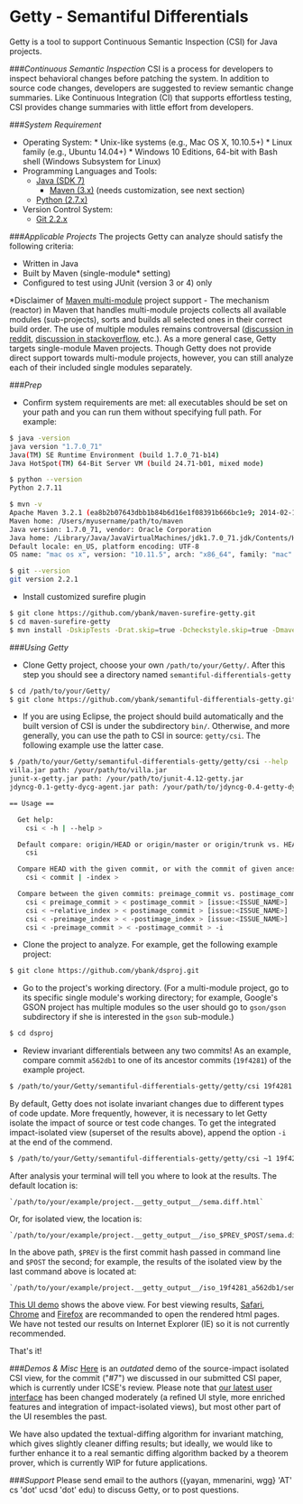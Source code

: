 # Getty - Semantiful Differentials

Getty is a tool to support Continuous Semantic Inspection (CSI) for Java projects.

###*Continuous Semantic Inspection*
CSI is a process for developers to inspect behavioral changes before patching the system. 
In addition to source code changes, developers are suggested to review semantic change summaries. 
Like Continuous Integration (CI) that supports effortless testing, CSI provides change summaries with little effort from developers.

###*System Requirement*
  *  Operating System:
    *  Unix-like systems (e.g., Mac OS X, 10.10.5+)
    *  Linux family (e.g., Ubuntu 14.04+)
    *  Windows 10 Editions, 64-bit with Bash shell (Windows Subsystem for Linux)
  * Programming Languages and Tools:
    * [Java (SDK 7)](http://www.oracle.com/technetwork/java/javase/downloads/jdk7-downloads-1880260.html)
      * [Maven (3.x)](https://maven.apache.org/) (needs customization, see next section)
    * [Python (2.7.x)](https://www.python.org/)
  * Version Control System:
    * [Git 2.2.x](https://git-scm.com/)

###*Applicable Projects*
The projects Getty can analyze should satisfy the following criteria:
  * Written in Java
  * Built by Maven (single-module\* setting)
  * Configured to test using JUnit (version 3 or 4) only

\*Disclaimer of [Maven multi-module](https://maven.apache.org/guides/mini/guide-multiple-modules.html) project support - The mechanism (reactor) in Maven that handles multi-module projects collects all available modules (sub-projects), sorts and builds all selected ones in their correct build order. The use of multiple modules remains controversal ([discussion in reddit](https://www.reddit.com/r/programming/comments/1ns6ae/maven_is_broken_by_design/?st=itjkarzb&sh=4aee9c04), [discussion in stackoverflow](http://stackoverflow.com/questions/11730791/why-and-when-to-create-a-multi-module-maven-project), etc.). As a more general case, Getty targets single-module Maven projects. Though Getty does not provide direct support towards multi-module projects, however, you can still analyze each of their included single modules separately.

###*Prep*
  * Confirm system requirements are met: all executables should be set on your path and you can run them without specifying full path. For example:
  
  ```bash
  $ java -version
  java version "1.7.0_71"
  Java(TM) SE Runtime Environment (build 1.7.0_71-b14)
  Java HotSpot(TM) 64-Bit Server VM (build 24.71-b01, mixed mode)
  
  $ python --version
  Python 2.7.11
  
  $ mvn -v
  Apache Maven 3.2.1 (ea8b2b07643dbb1b84b6d16e1f08391b666bc1e9; 2014-02-14T09:37:52-08:00)
  Maven home: /Users/myusername/path/to/maven
  Java version: 1.7.0_71, vendor: Oracle Corporation
  Java home: /Library/Java/JavaVirtualMachines/jdk1.7.0_71.jdk/Contents/Home/jre
  Default locale: en_US, platform encoding: UTF-8
  OS name: "mac os x", version: "10.11.5", arch: "x86_64", family: "mac"
  
  $ git --version
  git version 2.2.1
  ```
  
  * Install customized surefire plugin
  
  ```bash
  $ git clone https://github.com/ybank/maven-surefire-getty.git
  $ cd maven-surefire-getty
  $ mvn install -DskipTests -Drat.skip=true -Dcheckstyle.skip=true -Dmaven.plugin.skip=true
  ```

###*Using Getty*
  * Clone Getty project, choose your own `/path/to/your/Getty/`. After this step you should see a directory named `semantiful-differentials-getty`
  
  ```bash
  $ cd /path/to/your/Getty/
  $ git clone https://github.com/ybank/semantiful-differentials-getty.git
  ```
  
  * If you are using Eclipse, the project should build automatically and the built version of CSI is under the subdirectory `bin/`. Otherwise, and more generally, you can use the path to CSI in source: `getty/csi`. The following example use the latter case.
  
  ```bash
  $ /path/to/your/Getty/semantiful-differentials-getty/getty/csi --help
  villa.jar path: /your/path/to/villa.jar
  junit-x-getty.jar path: /your/path/to/junit-4.12-getty.jar
  jdyncg-0.1-getty-dycg-agent.jar path: /your/path/to/jdyncg-0.4-getty-dycg-agent.jar
  
  == Usage ==
  
  	Get help:
  	  csi < -h | --help >
  
  	Default compare: origin/HEAD or origin/master or origin/trunk vs. HEAD:
  	  csi
  
  	Compare HEAD with the given commit, or with the commit of given ancestor index:
  	  csi < commit | -index >
  
  	Compare between the given commits: preimage_commit vs. postimage_commit (give issue name optionally):
  	  csi < preimage_commit > < postimage_commit > [issue:<ISSUE_NAME>]
  	  csi < ~relative_index > < postimage_commit > [issue:<ISSUE_NAME>]
  	  csi < -preimage_index > < -postimage_index > [issue:<ISSUE_NAME>]
  	  csi < -preimage_commit > < -postimage_commit > -i
  ```

  * Clone the project to analyze. For example, get the following example project:
  
  ```bash
  $ git clone https://github.com/ybank/dsproj.git
  ```
  
  * Go to the project's working directory. (For a multi-module project, go to its specific single module's working directory; for example, Google's GSON project has multiple modules so the user should go to `gson/gson` subdirectory if she is interested in the `gson` sub-module.)
  ```bash
  $ cd dsproj
  ```
  
  * Review invariant differentials between any two commits! As an example, compare commit `a562db1` to one of its ancestor commits (`19f4281`) of the example project.
  
  ```bash
  $ /path/to/your/Getty/semantiful-differentials-getty/getty/csi 19f4281 a562db1
  ```
  By default, Getty does not isolate invariant changes due to different types of code update. More frequently, however, it is necessary to let Getty isolate the impact of source or test code changes. To get the integrated impact-isolated view (superset of the results above), append the option `-i` at the end of the commend.
  ```bash
  $ /path/to/your/Getty/semantiful-differentials-getty/getty/csi ~1 19f4281 a562db1 -i
  ```
  
  After analysis your terminal will tell you where to look at the results. 
  The default location is:
  
    `/path/to/your/example/project.__getty_output__/sema.diff.html`
  
  Or, for isolated view, the location is:
  
    `/path/to/your/example/project.__getty_output__/iso_$PREV_$POST/sema.diff.html`
  
  In the above path, `$PREV` is the first commit hash passed in command line and `$POST` the second; for example, the results of the isolated view by the last command above is located at:
  
    `/path/to/your/example/project.__getty_output__/iso_19f4281_a562db1/sema.diff.html`
  
  [This UI demo](http://sosa01.ucsd.edu:8000/sema.diff.html) shows the above view. For best viewing results, [Safari](http://www.apple.com/safari/), [Chrome](https://www.google.com/chrome/) and [Firefox](https://www.mozilla.org/en-US/firefox/new/) are recommanded to open the rendered html pages. We have not tested our results on Internet Explorer (IE) so it is not currently recommended.
  
  That's it!

###*Demos & Misc*
[Here](http://sosa08.ucsd.edu:7999/sema.diff.html) is an *outdated* demo of the source-impact isolated CSI view, for the commit ("#7") we discussed in our submitted CSI paper, which is currently under ICSE's review. Please note that [our latest user interface](http://sosa08.ucsd.edu:8000/sema.diff.html) has been changed moderately (a refined UI style, more enriched features and integration of impact-isolated views), but most other part of the UI resembles the past.

We have also updated the textual-diffing algorithm for invariant matching, which gives slightly cleaner diffing results; but ideally, we would like to further enhance it to a real semantic diffing algorithm backed by a theorem prover, which is currently WIP for future applications.
  
###*Support*
Please send email to the authors ({yayan, mmenarini, wgg} 'AT' cs 'dot' ucsd 'dot' edu) to discuss Getty, or to post questions.

